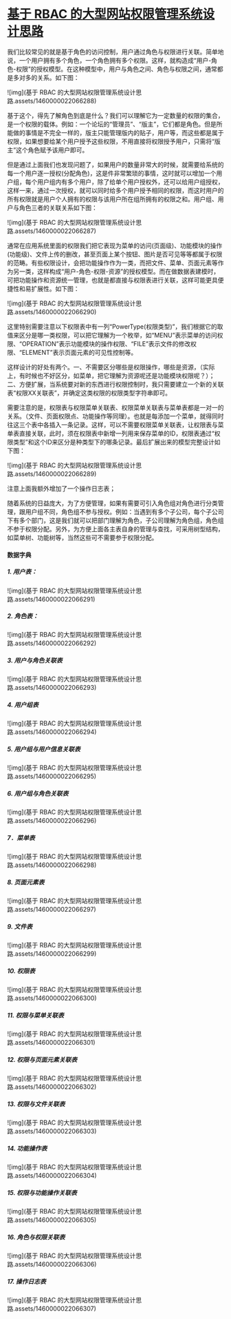 # [基于 RBAC 的大型网站权限管理系统设计思路](https://segmentfault.com/a/1190000022066284)

我们比较常见的就是基于角色的访问控制，用户通过角色与权限进行关联。简单地说，一个用户拥有多个角色，一个角色拥有多个权限。这样，就构造成“用户-角色-权限”的授权模型。在这种模型中，用户与角色之间、角色与权限之间，通常都是多对多的关系。如下图：

![img](基于 RBAC 的大型网站权限管理系统设计思路.assets/1460000022066288)

基于这个，得先了解角色到底是什么？我们可以理解它为一定数量的权限的集合，是一个权限的载体。例如：一个论坛的“管理员”、“版主”，它们都是角色。但是所能做的事情是不完全一样的，版主只能管理版内的贴子，用户等，而这些都是属于权限，如果想要给某个用户授予这些权限，不用直接将权限授予用户，只需将“版主”这个角色赋予该用户即可。

但是通过上面我们也发现问题了，如果用户的数量非常大的时候，就需要给系统的每一个用户逐一授权(分配角色)，这是件非常繁琐的事情，这时就可以增加一个用户组，每个用户组内有多个用户，除了给单个用户授权外，还可以给用户组授权，这样一来，通过一次授权，就可以同时给多个用户授予相同的权限，而这时用户的所有权限就是用户个人拥有的权限与该用户所在组所拥有的权限之和。用户组、用户与角色三者的关联关系如下图：

![img](基于 RBAC 的大型网站权限管理系统设计思路.assets/1460000022066287)

通常在应用系统里面的权限我们把它表现为菜单的访问(页面级)、功能模块的操作(功能级)、文件上传的删改，甚至页面上某个按钮、图片是否可见等等都属于权限的范畴。有些权限设计，会把功能操作作为一类，而把文件、菜单、页面元素等作为另一类，这样构成“用户-角色-权限-资源”的授权模型。而在做数据表建模时，可把功能操作和资源统一管理，也就是都直接与权限表进行关联，这样可能更具便捷性和易扩展性。如下图：

![img](基于 RBAC 的大型网站权限管理系统设计思路.assets/1460000022066290)

这里特别需要注意以下权限表中有一列“PowerType(权限类型)”，我们根据它的取值来区分是哪一类权限，可以把它理解为一个枚举，如“MENU”表示菜单的访问权限、“OPERATION”表示功能模块的操作权限、“FILE”表示文件的修改权限、“ELEMENT”表示页面元素的可见性控制等。

这样设计的好处有两个。一、不需要区分哪些是权限操作，哪些是资源，（实际上，有时候也不好区分，如菜单，把它理解为资源呢还是功能模块权限呢？）；二、方便扩展，当系统要对新的东西进行权限控制时，我只需要建立一个新的关联表“权限XX关联表”，并确定这类权限的权限类型字符串即可。

需要注意的是，权限表与权限菜单关联表、权限菜单关联表与菜单表都是一对一的关系。（文件、页面权限点、功能操作等同理）。也就是每添加一个菜单，就得同时往这三个表中各插入一条记录。这样，可以不需要权限菜单关联表，让权限表与菜单表直接关联，此时，须在权限表中新增一列用来保存菜单的ID，权限表通过“权限类型”和这个ID来区分是种类型下的哪条记录。最后扩展出来的模型完整设计如下图：

![img](基于 RBAC 的大型网站权限管理系统设计思路.assets/1460000022066289)

注意上面我额外增加了一个操作日志表；

随着系统的日益庞大，为了方便管理，如果有需要可引入角色组对角色进行分类管理，跟用户组不同，角色组不参与授权。例如：当遇到有多个子公司，每个子公司下有多个部门，这是我们就可以把部门理解为角色，子公司理解为角色组，角色组不参于权限分配。另外，为方便上面各主表自身的管理与查找，可采用树型结构，如菜单树、功能树等，当然这些可不需要参于权限分配。

#### 数据字典

##### 1. 用户表：

![img](基于 RBAC 的大型网站权限管理系统设计思路.assets/1460000022066291)

##### 2. 角色表：

![img](基于 RBAC 的大型网站权限管理系统设计思路.assets/1460000022066292)

##### 3. 用户与角色关联表

![img](基于 RBAC 的大型网站权限管理系统设计思路.assets/1460000022066293)

##### 4. 用户组表

![img](基于 RBAC 的大型网站权限管理系统设计思路.assets/1460000022066294)

##### 5. 用户组与用户信息关联表

![img](基于 RBAC 的大型网站权限管理系统设计思路.assets/1460000022066295)

##### 6. 用户组与角色关联表

![img](基于 RBAC 的大型网站权限管理系统设计思路.assets/1460000022066296)

##### 7．菜单表

![img](基于 RBAC 的大型网站权限管理系统设计思路.assets/1460000022066298)

##### 8. 页面元素表

![img](基于 RBAC 的大型网站权限管理系统设计思路.assets/1460000022066297)

##### 9. 文件表

![img](基于 RBAC 的大型网站权限管理系统设计思路.assets/1460000022066299)

##### 10. 权限表

![img](基于 RBAC 的大型网站权限管理系统设计思路.assets/1460000022066300)

##### 11. 权限与菜单关联表

![img](基于 RBAC 的大型网站权限管理系统设计思路.assets/1460000022066301)

##### 12. 权限与页面元素关联表

![img](基于 RBAC 的大型网站权限管理系统设计思路.assets/1460000022066302)

##### 13. 权限与文件关联表

![img](基于 RBAC 的大型网站权限管理系统设计思路.assets/1460000022066303)

##### 14. 功能操作表

![img](基于 RBAC 的大型网站权限管理系统设计思路.assets/1460000022066304)

##### 15. 权限与功能操作关联表

![img](基于 RBAC 的大型网站权限管理系统设计思路.assets/1460000022066305)

##### 16. 角色与权限关联表

![img](基于 RBAC 的大型网站权限管理系统设计思路.assets/1460000022066306)

##### 17. 操作日志表

![img](基于 RBAC 的大型网站权限管理系统设计思路.assets/1460000022066307)